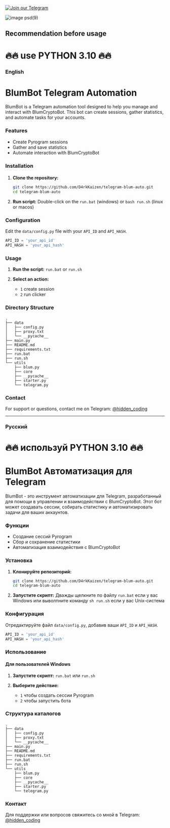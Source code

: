 [![Join our Telegram](https://img.shields.io/badge/Telegram-2CA5E0?style=for-the-badge&logo=telegram&logoColor=white)](https://t.me/hidden_coding)

![image psd(9)](https://github.com/D4rkKaizen/telegram-blum-auto/assets/HiddenCode.png)


## Recommendation before usage

# 🔥🔥 use PYTHON 3.10 🔥🔥


### English

# BlumBot Telegram Automation

BlumBot is a Telegram automation tool designed to help you manage and interact with BlumCryptoBot. This bot can create sessions, gather statistics, and automate tasks for your accounts.

### Features
- Create Pyrogram sessions
- Gather and save statistics
- Automate interaction with BlumCryptoBot

### Installation

#### 

1. **Clone the repository:**
    ```bash
    git clone https://github.com/D4rkKaizen/telegram-blum-auto.git
    cd telegram-blum-auto
    ```

2. **Run script:**
	Double-click on the `run.bat` (windows) or `bash run.sh` (linux or macos) 

### Configuration

Edit the `data/config.py` file with your `API_ID` and `API_HASH`.

```python
API_ID = 'your_api_id'
API_HASH = 'your_api_hash'
```

### Usage


1. **Run the script:**
    ```run.bat``` or ```run.sh```

2. **Select an action:**
    - `1` create session
    - `2` run clicker

### Directory Structure

```plaintext
.
├── data
│   ├── config.py
│   ├── proxy.txt
│   └── __pycache__
├── main.py
├── README.md
├── requirements.txt
├── run.bat
├── run.sh
└── utils
    ├── blum.py
    ├── core
    ├── __pycache__
    ├── starter.py
    └── telegram.py
```

### Contact

For support or questions, contact me on Telegram: [@hidden_coding](https://t.me/hidden_coding)

---

### Русский

# 🔥🔥 используй PYTHON 3.10 🔥🔥


# BlumBot Автоматизация для Telegram

BlumBot - это инструмент автоматизации для Telegram, разработанный для помощи в управлении и взаимодействии с BlumCryptoBot. Этот бот может создавать сессии, собирать статистику и автоматизировать задачи для ваших аккаунтов.

### Функции
- Создание сессий Pyrogram
- Сбор и сохранение статистики
- Автоматизация взаимодействия с BlumCryptoBot

### Установка

1. **Клонируйте репозиторий:**
    ```bash
    git clone https://github.com/D4rkKaizen/telegram-blum-auto.git
    cd telegram-blum-auto
    ```

2. **Запустите скрипт:**
    Дважды щелкните по файлу `run.bat` если у вас Windows или выволпните команду `sh run.sh` если у вас Unix-система

### Конфигурация

Отредактируйте файл `data/config.py`, добавив ваши `API_ID` и `API_HASH`.

```python
API_ID = 'your_api_id'
API_HASH = 'your_api_hash'
```

### Использование

#### Для пользователей Windows

1. **Запустите скрипт:**
    ```run.bat``` или ```run.sh```

2. **Выберите действие:**
    - `1` чтобы создать сессии Pyrogram
    - `2` чтобы запустить бота

### Структура каталогов

```plaintext
.
├── data
│   ├── config.py
│   ├── proxy.txt
│   └── __pycache__
├── main.py
├── README.md
├── requirements.txt
├── run.bat
├── run.sh
└── utils
    ├── blum.py
    ├── core
    ├── __pycache__
    ├── starter.py
    └── telegram.py
```

### Контакт

Для поддержки или вопросов свяжитесь со мной в Telegram: [@hidden_coding](https://t.me/hidden_coding)

